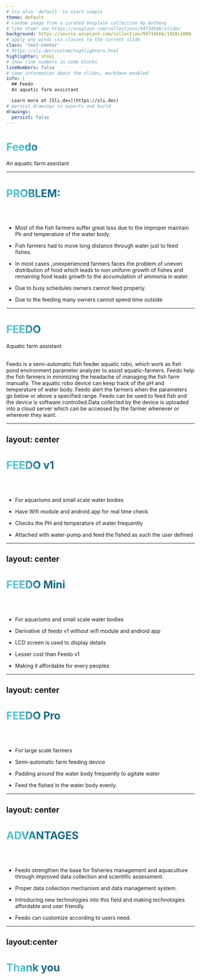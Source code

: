 ```yaml
---
# try also 'default' to start simple
theme: default
# random image from a curated Unsplash collection by Anthony
# like them? see https://unsplash.com/collections/94734566/slidev
background: https://source.unsplash.com/collection/94734566/1920x1080
# apply any windi css classes to the current slide
class: 'text-center'
# https://sli.dev/custom/highlighters.html
highlighter: shiki
# show line numbers in code blocks
lineNumbers: false
# some information about the slides, markdown enabled
info: |
  ## Feedo
  An aquatic farm assistant

  Learn more at [Sli.dev](https://sli.dev)
# persist drawings in exports and build
drawings:
  persist: false
---
```


# Feedo

An aquatic farm assistant


<!--
The last comment block of each slide will be treated as slide notes. It will be visible and editable in Presenter Mode along with the slide. [Read more in the docs](https://sli.dev/guide/syntax.html#notes)
-->

---

# PROBLEM: 

<br>
<br>

- Most of the fish farmers suffer great loss due to the improper maintain Ph and temperature of the   water body.
- Fish farmers had to move long distance through water just to feed fishes.
- In most cases ,unexperienced farmers faces the problem of uneven distribution of food which leads to non uniform growth of fishes and remaining food leads growth to the accumulation of ammonia in water. 
  
- Due to busy schedules owners cannot feed properly.

- Due to the feeding many owners cannot spend time outside

---

# FEEDO 

Aquatic farm assistant
<br>
<br>

<p class="p-5px mt-[10%]">
Feedo is a semi-automatic fish feeder aquatic robo, which work as fish pond environment parameter analyzer to assist aquatic-farmers. Feedo help the fish farmers in minimizing the headache of managing the fish farm manually. The aquatic robo device can keep track of the pH and temperature of water body. Feedo alert the farmers when the parameters go below or above a specified range. Feedo can be used to feed fish and the device is software controlled.Data collected by the device is uploaded into a cloud server which can be accessed by the farmer whenever or wherever they want.
</p>

<style>
h1 {
  background-color: #2B90B6;
  background-image: linear-gradient(45deg, #4EC5D4 10%, #146b8c 20%);
  background-size: 100%;
  -webkit-background-clip: text;
  -moz-background-clip: text;
  -webkit-text-fill-color: transparent;
  -moz-text-fill-color: transparent;
}
</style>
---
layout: center
---

# FEEDO v1
<br>
<br>



- For aquariums and small scale water bodies


- Have Wifi module and android app for real time check


- Checks the PH and temperature of water frequently


- Attached with water-pump and feed the fished as such the user defined 




---
layout: center
---

# FEEDO Mini

<br>
<br>


- For aquariums and small scale water bodies


- Derivative of feedo v1 without wifi module and android app


- LCD screen is used to display details


- Lesser cost than Feedo v1


- Making it affordable for every peoples


---
layout: center
---
# FEEDO Pro

<br>
<br>


- For large scale farmers


- Semi-automatic farm feeding device


-  Padding around the water body frequently to agitate water


- Feed the fished in the water body evenly.

---
layout: center
---
# ADVANTAGES
<br>
<br>

- Feedo strengthen the base for fisheries management and aquaculture through improved data collection and scientific assessment.

- Proper data collection mechanism and data management system.

- Introducing new technologies into this field and making technologies affordable and user friendly. 

- Feedo can customize according to users need.

---
layout:center
---
# Thank you

